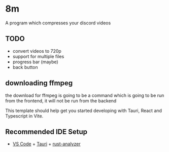 # 8m

A program which compresses your discord videos

## TODO

- convert videos to 720p
- support for multiple files
- progress bar (maybe)
- back button

## downloading ffmpeg

the download for ffmpeg is going to be a command which is going to be run from the frontend, it will not be run from the backend

This template should help get you started developing with Tauri, React and Typescript in Vite.

## Recommended IDE Setup

- [VS Code](https://code.visualstudio.com/) + [Tauri](https://marketplace.visualstudio.com/items?itemName=tauri-apps.tauri-vscode) + [rust-analyzer](https://marketplace.visualstudio.com/items?itemName=rust-lang.rust-analyzer)
